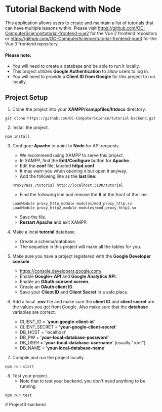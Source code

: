 # Tutorial Backend with Node

This application allows users to create and maintain a list of tutorials that can have multiple lessons within. Please visit https://github.com/OC-ComputerScience/tutorial-frontend-vue2 for the Vue 2 frontend repository or https://github.com/OC-ComputerScience/tutorial-frontend-vue3 for the Vue 3 frontend repository.
 
#### Please note:
- You will need to create a database and be able to run it locally.
- This project utilizes **Google Authentication** to allow users to log in.
- You will need to provide a **Client ID from Google** for this project to run locally.

## Project Setup
1. Clone the project into your **XAMPP/xamppfiles/htdocs** directory.
```
git clone https://github.com/OC-ComputerScience/tutorial-backend.git
```

2. Install the project.
```
npm install
```

3. Configure **Apache** to point to **Node** for API requests.
    - We recommend using XAMPP to serve this project.
    - In XAMPP, find the **Edit/Configure** button for **Apache**.
    - Edit the **conf** file, labeled **httpd.conf**. 
    - It may warn you when opening it but open it anyway.
    - Add the following line as the **last line**:
    
    ```
    ProxyPass /tutorial http://localhost:3100/tutorial 
    ```

    - Find the following line and remove the **#** at the front of the line.
    
    ```
    LoadModule proxy_http_module modules/mod_proxy_http.so
    LoadModule proxy_http2_module modules/mod_proxy_http2.so
    ```
    
    - Save the file.
    - **Restart Apache** and exit XAMPP.

4. Make a local **tutorial** database.
    - Create a schema/database.
    - The sequelize in this project will make all the tables for you.

5. Make sure you have a project registered with the **Google Developer console**.
    - https://console.developers.google.com/
    - Enable **Google+ API** and **Google Analytics API**.
    - Enable an **OAuth consent screen**.
    - Create an **OAuth client ID**.
    - Save your **Client ID** and **Client Secret** in a safe place.

6. Add a local **.env** file and make sure the **client ID** and **client secret** are the values you got from Google. Also make sure that the **database** variables are correct.
    - CLIENT_ID = '**your-google-client-id**'
    - CLIENT_SECRET = '**your-google-client-secret**'
    - DB_HOST = 'localhost'
    - DB_PW = '**your-local-database-password**'
    - DB_USER = '**your-local-database-username**' (usually "root")
    - DB_NAME = '**your-local-database-name**'

7. Compile and run the project locally.
```
npm run start
```

8. Test your project.
    - Note that to test your backend, you don't need anything to be running.
```
npm run test
```
#   P r o j e c t 3 - b a c k e n d  
 